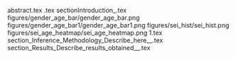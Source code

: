 abstract.tex
.tex
sectionIntroduction_.tex
figures/gender_age_bar/gender_age_bar.png
figures/gender_age_bar1/gender_age_bar1.png
figures/sei_hist/sei_hist.png
figures/sei_age_heatmap/sei_age_heatmap.png
1.tex
section_Inference_Methodology_Describe_here__.tex
section_Results_Describe_results_obtained__.tex
